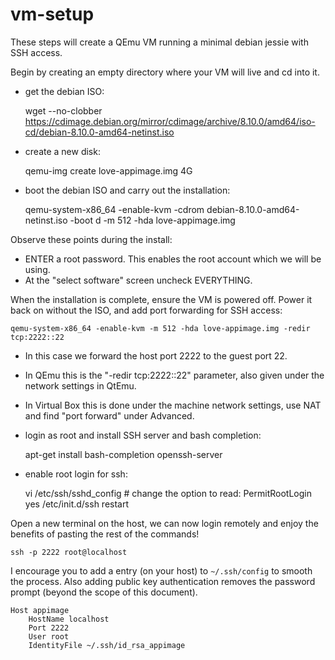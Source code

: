# vm-setup

These steps will create a QEmu VM running a minimal debian jessie with SSH access.

Begin by creating an empty directory where your VM will live and cd into it.

* get the debian ISO:

    wget --no-clobber https://cdimage.debian.org/mirror/cdimage/archive/8.10.0/amd64/iso-cd/debian-8.10.0-amd64-netinst.iso

* create a new disk:

    qemu-img create love-appimage.img 4G

* boot the debian ISO and carry out the installation:

    qemu-system-x86_64 -enable-kvm -cdrom debian-8.10.0-amd64-netinst.iso -boot d -m 512 -hda love-appimage.img

Observe these points during the install:

* ENTER a root password. This enables the root account which we will be using.
* At the "select software" screen uncheck EVERYTHING.

When the installation is complete, ensure the VM is powered off. Power it back on without the ISO, and add port forwarding for SSH access:

    qemu-system-x86_64 -enable-kvm -m 512 -hda love-appimage.img -redir tcp:2222::22

* In this case we forward the host port 2222 to the guest port 22.
* In QEmu this is the "-redir tcp:2222::22" parameter, also given under the network settings in QtEmu.
* In Virtual Box this is done under the machine network settings, use NAT and find "port forward" under Advanced.
* login as root and install SSH server and bash completion:

    apt-get install bash-completion openssh-server

* enable root login for ssh:

    vi /etc/ssh/sshd_config # change the option to read: PermitRootLogin yes
    /etc/init.d/ssh restart

Open a new terminal on the host, we can now login remotely and enjoy
the benefits of pasting the rest of the commands!

    ssh -p 2222 root@localhost

I encourage you to add a entry (on your host) to `~/.ssh/config` to smooth the process. Also adding public key authentication removes the password prompt (beyond the scope of this document).

    Host appimage
        HostName localhost
        Port 2222
        User root
        IdentityFile ~/.ssh/id_rsa_appimage
